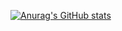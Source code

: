 [![Anurag's GitHub stats](https://github-readme-stats.vercel.app/api?username=blackh1&show_icons=true&locale=cn&bg_color=105,87CEFA,9370DB,EE82EE,e96443&title_color=FFFF00&text_color=fff)](https://github.com/anuraghazra/github-readme-stats)
